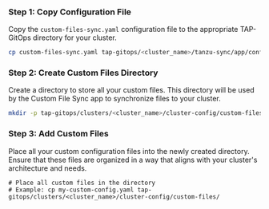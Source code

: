 
### Step 1: Copy Configuration File
Copy the `custom-files-sync.yaml` configuration file to the appropriate TAP-GitOps directory for your cluster.

```bash
cp custom-files-sync.yaml tap-gitops/<cluster_name>/tanzu-sync/app/config/.tanzu-managed/
```

### Step 2: Create Custom Files Directory
Create a directory to store all your custom files. This directory will be used by the Custom File Sync app to synchronize files to your cluster.

```bash
mkdir -p tap-gitops/clusters/<cluster_name>/cluster-config/custom-files
```

### Step 3: Add Custom Files
Place all your custom configuration files into the newly created directory. Ensure that these files are organized in a way that aligns with your cluster's architecture and needs.

```plaintext
# Place all custom files in the directory
# Example: cp my-custom-config.yaml tap-gitops/clusters/<cluster_name>/cluster-config/custom-files/
```